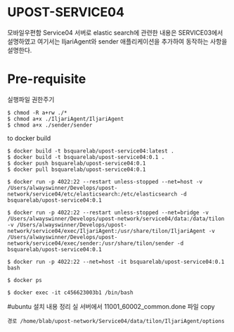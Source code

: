 # UPOST-SERVICE04
모바일우편함 Service04 서버로 elastic search에 관련한 내용은 SERVICE03에서 설명하였고 여기서는 IljariAgent와 sender 애플리케이션을 추가하여 동작하는 사항을 설명한다.

# Pre-requisite
실행파일 권한주기
```
$ chmod -R a+rw ./*
$ chmod a+x ./IljariAgent/IljariAgent 
$ chmod a+x ./sender/sender 
```

to docker build
```
$ docker build -t bsquarelab/upost-service04:latest .
$ docker build -t bsquarelab/upost-service04:0.1 .
$ docker push bsquarelab/upost-service04:0.1
$ docker pull bsquarelab/upost-service04:0.1

$ docker run -p 4022:22 --restart unless-stopped --net=host -v /Users/alwayswinner/Develops/upost-network/service04/etc/elasticsearch:/etc/elasticsearch -d bsquarelab/upost-service04:0.1

$ docker run -p 4022:22 --restart unless-stopped --net=bridge -v /Users/alwayswinner/Develops/upost-network/service04/data:/data/tilon -v /Users/alwayswinner/Develops/upost-network/service04/exec/IljariAgent:/usr/share/tilon/IljariAgent -v /Users/alwayswinner/Develops/upost-network/service04/exec/sender:/usr/share/tilon/sender -d bsquarelab/upost-service04:0.1

$ docker run -p 4022:22 --net=host -it bsquarelab/upost-service04:0.1 bash

$ docker ps

$ docker exec -it c456623003b1 /bin/bash

```

#ubuntu 설치 내용 정리
실 서버에서 11001_60002_common.done 파일 copy
```
경로 /home/blab/upost-network/Service04/data/tilon/IljariAgent/options
```




